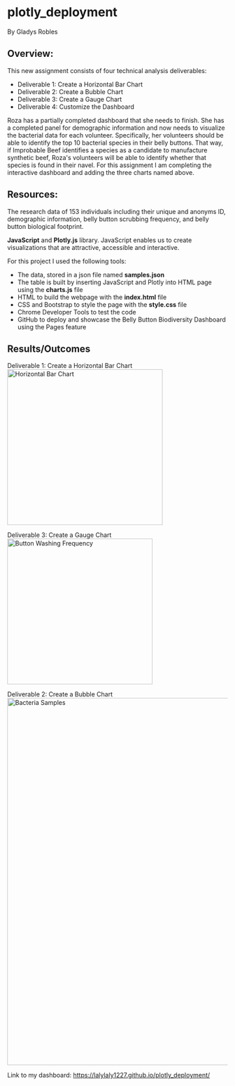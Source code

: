 # plotly_deployment
By Gladys Robles

## Overview:
This new assignment consists of four technical analysis deliverables:
* Deliverable 1: Create a Horizontal Bar Chart
* Deliverable 2: Create a Bubble Chart
* Deliverable 3: Create a Gauge Chart
* Deliverable 4: Customize the Dashboard

Roza has a partially completed dashboard that she needs to finish. She has a completed panel for demographic information and now needs to visualize the bacterial data for each volunteer. Specifically, her volunteers should be able to identify the top 10 bacterial species in their belly buttons. That way, if Improbable Beef identifies a species as a candidate to manufacture synthetic beef, Roza's volunteers will be able to identify whether that species is found in their navel. For this assignment I am completing the interactive dashboard and adding the three charts named above. 

## Resources:
The research data of 153 individuals including their unique and anonyms ID, demographic information, belly button scrubbing frequency, and belly button biological footprint.

**JavaScript** and **Plotly.js** library. 
JavaScript enables us to create visualizations that are attractive, accessible and interactive. 

For this project I used the following tools:
* The data, stored in a json file named **samples.json**
* The table is built by inserting JavaScript and Plotly into HTML page using the **charts.js** file
* HTML to build the webpage with the **index.html** file
* CSS and Bootstrap to style the page with the **style.css** file
* Chrome Developer Tools to test the code
* GitHub to deploy and showcase the Belly Button Biodiversity Dashboard using the Pages feature

## Results/Outcomes
Deliverable 1: Create a Horizontal Bar Chart
<img width="355" alt="Horizontal Bar Chart" src="https://user-images.githubusercontent.com/105124485/183258582-fc15b4dd-3db3-450f-b3fe-8d533d3a5d84.png">

Deliverable 3: Create a Gauge Chart
<img width="332" alt="Button Washing Frequency" src="https://user-images.githubusercontent.com/105124485/183258589-3ad74be2-21b4-44c9-9cf6-6b4b514082d8.png">

Deliverable 2: Create a Bubble Chart
<img width="837" alt="Bacteria Samples" src="https://user-images.githubusercontent.com/105124485/183258597-de59b515-2aaa-435c-98b6-bc0a2d5612ed.png">

Link to my dashboard: https://lalylaly1227.github.io/plotly_deployment/

